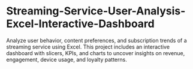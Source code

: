 # Streaming-Service-User-Analysis-Excel-Interactive-Dashboard
Analyze user behavior, content preferences, and subscription trends of a streaming service using Excel. This project includes an interactive dashboard with slicers, KPIs, and charts to uncover insights on revenue, engagement, device usage, and loyalty patterns.
